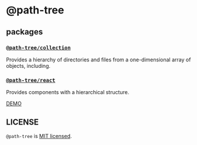 # @path-tree

## packages

### [`@path-tree/collection`](packages/collection)

Provides a hierarchy of directories and files from a one-dimensional array of objects, including.

### [`@path-tree/react`](packages/react)

Provides components with a hierarchical structure.

[DEMO](https://codesandbox.io/s/react-path-tree-demo-khbxc)

## LICENSE

`@path-tree` is [MIT licensed](./LICENSE).

